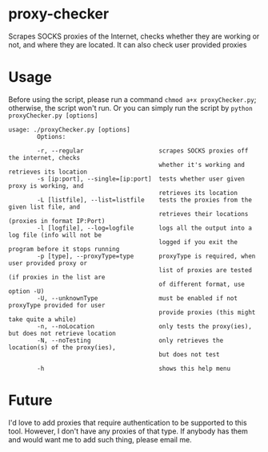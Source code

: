 proxy-checker
=============
Scrapes SOCKS proxies of the Internet, checks whether they are working or not, and where they are located. It can also check user provided proxies

Usage
=============
Before using the script, please run a command `chmod a+x proxyChecker.py`; otherwise, the script won't run. Or you can simply run the script by `python proxyChecker.py [options]`
            
            
	usage: ./proxyChecker.py [options]
            Options:
            
            -r, --regular                     scrapes SOCKS proxies off the internet, checks
                                              whether it's working and retrieves its location
            -s [ip:port], --single=[ip:port]  tests whether user given proxy is working, and
                                              retrieves its location
            -L [listfile], --list=listfile    tests the proxies from the given list file, and
                                              retrieves their locations (proxies in format IP:Port)
            -l [logfile], --log=logfile       logs all the output into a log file (info will not be
                                              logged if you exit the program before it stops running
            -p [type], --proxyType=type       proxyType is required, when user provided proxy or
                                              list of proxies are tested (if proxies in the list are
                                              of different format, use option -U)
            -U, --unknownType                 must be enabled if not proxyType provided for user
                                              provide proxies (this might take quite a while)
            -n, --noLocation                  only tests the proxy(ies), but does not retrieve location
            -N, --noTesting                   only retrieves the location(s) of the proxy(ies),
                                              but does not test
             
            -h                                shows this help menu

Future
=============
I'd love to add proxies that require authentication to be supported to this tool. However, I don't have any proxies of that type. If anybody has them and would want me to add such thing, please email me.
